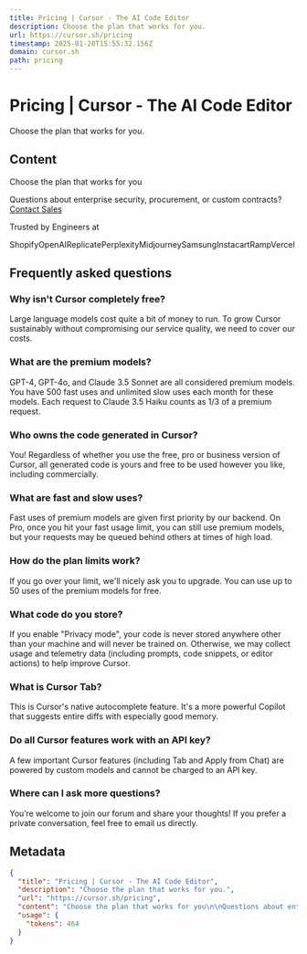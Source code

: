 ```yaml
---
title: Pricing | Cursor - The AI Code Editor
description: Choose the plan that works for you.
url: https://cursor.sh/pricing
timestamp: 2025-01-20T15:55:32.156Z
domain: cursor.sh
path: pricing
---
```


# Pricing | Cursor - The AI Code Editor


Choose the plan that works for you.


## Content

Choose the plan that works for you

Questions about enterprise security, procurement, or custom contracts? [Contact Sales](https://cursor.com/contact-sales)

Trusted by Engineers at

ShopifyOpenAIReplicatePerplexityMidjourneySamsungInstacartRampVercel

Frequently asked questions
--------------------------

### Why isn't Cursor completely free?

Large language models cost quite a bit of money to run. To grow Cursor sustainably without compromising our service quality, we need to cover our costs.

### What are the premium models?

GPT-4, GPT-4o, and Claude 3.5 Sonnet are all considered premium models. You have 500 fast uses and unlimited slow uses each month for these models. Each request to Claude 3.5 Haiku counts as 1/3 of a premium request.

### Who owns the code generated in Cursor?

You! Regardless of whether you use the free, pro or business version of Cursor, all generated code is yours and free to be used however you like, including commercially.

### What are fast and slow uses?

Fast uses of premium models are given first priority by our backend. On Pro, once you hit your fast usage limit, you can still use premium models, but your requests may be queued behind others at times of high load.

### How do the plan limits work?

If you go over your limit, we'll nicely ask you to upgrade. You can use up to 50 uses of the premium models for free.

### What code do you store?

If you enable "Privacy mode", your code is never stored anywhere other than your machine and will never be trained on. Otherwise, we may collect usage and telemetry data (including prompts, code snippets, or editor actions) to help improve Cursor.

### What is Cursor Tab?

This is Cursor's native autocomplete feature. It's a more powerful Copilot that suggests entire diffs with especially good memory.

### Do all Cursor features work with an API key?

A few important Cursor features (including Tab and Apply from Chat) are powered by custom models and cannot be charged to an API key.

### Where can I ask more questions?

You’re welcome to join our forum and share your thoughts! If you prefer a private conversation, feel free to email us directly.

## Metadata

```json
{
  "title": "Pricing | Cursor - The AI Code Editor",
  "description": "Choose the plan that works for you.",
  "url": "https://cursor.sh/pricing",
  "content": "Choose the plan that works for you\n\nQuestions about enterprise security, procurement, or custom contracts? [Contact Sales](https://cursor.com/contact-sales)\n\nTrusted by Engineers at\n\nShopifyOpenAIReplicatePerplexityMidjourneySamsungInstacartRampVercel\n\nFrequently asked questions\n--------------------------\n\n### Why isn't Cursor completely free?\n\nLarge language models cost quite a bit of money to run. To grow Cursor sustainably without compromising our service quality, we need to cover our costs.\n\n### What are the premium models?\n\nGPT-4, GPT-4o, and Claude 3.5 Sonnet are all considered premium models. You have 500 fast uses and unlimited slow uses each month for these models. Each request to Claude 3.5 Haiku counts as 1/3 of a premium request.\n\n### Who owns the code generated in Cursor?\n\nYou! Regardless of whether you use the free, pro or business version of Cursor, all generated code is yours and free to be used however you like, including commercially.\n\n### What are fast and slow uses?\n\nFast uses of premium models are given first priority by our backend. On Pro, once you hit your fast usage limit, you can still use premium models, but your requests may be queued behind others at times of high load.\n\n### How do the plan limits work?\n\nIf you go over your limit, we'll nicely ask you to upgrade. You can use up to 50 uses of the premium models for free.\n\n### What code do you store?\n\nIf you enable \"Privacy mode\", your code is never stored anywhere other than your machine and will never be trained on. Otherwise, we may collect usage and telemetry data (including prompts, code snippets, or editor actions) to help improve Cursor.\n\n### What is Cursor Tab?\n\nThis is Cursor's native autocomplete feature. It's a more powerful Copilot that suggests entire diffs with especially good memory.\n\n### Do all Cursor features work with an API key?\n\nA few important Cursor features (including Tab and Apply from Chat) are powered by custom models and cannot be charged to an API key.\n\n### Where can I ask more questions?\n\nYou’re welcome to join our forum and share your thoughts! If you prefer a private conversation, feel free to email us directly.",
  "usage": {
    "tokens": 464
  }
}
```
